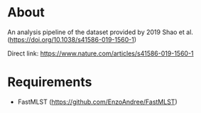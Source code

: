 # About

An analysis pipeline of the dataset provided by 2019 Shao et al.
(https://doi.org/10.1038/s41586-019-1560-1)

Direct link: https://www.nature.com/articles/s41586-019-1560-1


# Requirements

- FastMLST (https://github.com/EnzoAndree/FastMLST)

